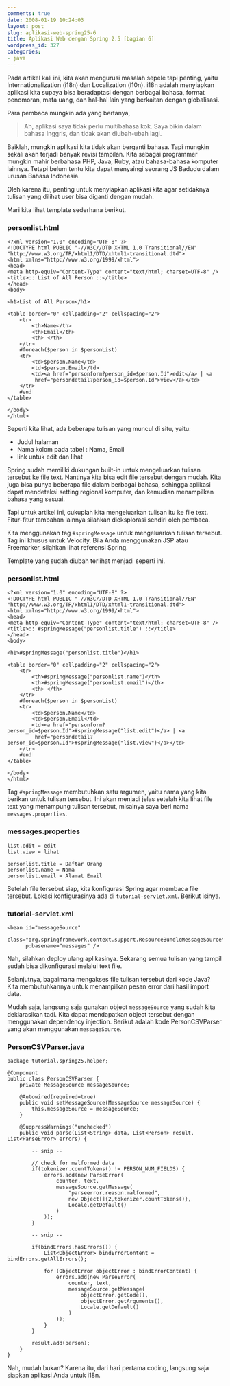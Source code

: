 ```yaml
---
comments: true
date: 2008-01-19 10:24:03
layout: post
slug: aplikasi-web-spring25-6
title: Aplikasi Web dengan Spring 2.5 [bagian 6]
wordpress_id: 327
categories:
- java
---
```


Pada artikel kali ini, kita akan mengurusi masalah sepele tapi penting, yaitu Internationalization (i18n) dan Localization (l10n). i18n adalah menyiapkan aplikasi kita supaya bisa beradaptasi dengan berbagai bahasa, format penomoran, mata uang, dan hal-hal lain yang berkaitan dengan globalisasi.

Para pembaca mungkin ada yang bertanya,


> Ah, aplikasi saya tidak perlu multibahasa kok. Saya bikin dalam bahasa Inggris, dan tidak akan diubah-ubah lagi.


Baiklah, mungkin aplikasi kita tidak akan berganti bahasa. Tapi mungkin sekali akan terjadi banyak revisi tampilan. Kita sebagai programmer mungkin mahir berbahasa PHP, Java, Ruby, atau bahasa-bahasa komputer lainnya. Tetapi belum tentu kita dapat menyaingi seorang JS Badudu dalam urusan Bahasa Indonesia.

Oleh karena itu, penting untuk menyiapkan aplikasi kita agar setidaknya tulisan yang dilihat user bisa diganti dengan mudah.

Mari kita lihat template sederhana berikut.



### personlist.html



    
    
    <?xml version="1.0" encoding="UTF-8" ?>
    <!DOCTYPE html PUBLIC "-//W3C//DTD XHTML 1.0 Transitional//EN" "http://www.w3.org/TR/xhtml1/DTD/xhtml1-transitional.dtd">
    <html xmlns="http://www.w3.org/1999/xhtml">
    <head>
    <meta http-equiv="Content-Type" content="text/html; charset=UTF-8" />
    <title>:: List of All Person ::</title>
    </head>
    <body>
    
    <h1>List of All Person</h1>
    
    <table border="0" cellpadding="2" cellspacing="2">
    	<tr>
    		<th>Name</th>
    		<th>Email</th>
    		<th> </th>
    	</tr>
    	#foreach($person in $personList)
    	<tr>
    		<td>$person.Name</td>
    		<td>$person.Email</td>
    		<td><a href="personform?person_id=$person.Id">edit</a> | <a
    		 href="persondetail?person_id=$person.Id">view</a></td>
    	</tr>
    	#end
    </table>
    
    </body>
    </html>


Seperti kita lihat, ada beberapa tulisan yang muncul di situ, yaitu:

* Judul halaman
* Nama kolom pada tabel : Nama, Email
* link untuk edit dan lihat

Spring sudah memiliki dukungan built-in untuk mengeluarkan tulisan tersebut ke file text. Nantinya kita bisa edit file tersebut dengan mudah. Kita juga bisa punya beberapa file dalam berbagai bahasa, sehingga aplikasi dapat mendeteksi setting regional komputer, dan kemudian menampilkan bahasa yang sesuai.

Tapi untuk artikel ini, cukuplah kita mengeluarkan tulisan itu ke file text. Fitur-fitur tambahan lainnya silahkan dieksplorasi sendiri oleh pembaca.

Kita menggunakan tag `#springMessage` untuk mengeluarkan tulisan tersebut. Tag ini khusus untuk Velocity. Bila Anda menggunakan JSP atau Freemarker, silahkan lihat referensi Spring.

Template yang sudah diubah terlihat menjadi seperti ini.


### personlist.html



    
    
    <?xml version="1.0" encoding="UTF-8" ?>
    <!DOCTYPE html PUBLIC "-//W3C//DTD XHTML 1.0 Transitional//EN" "http://www.w3.org/TR/xhtml1/DTD/xhtml1-transitional.dtd">
    <html xmlns="http://www.w3.org/1999/xhtml">
    <head>
    <meta http-equiv="Content-Type" content="text/html; charset=UTF-8" />
    <title>:: #springMessage("personlist.title") ::</title>
    </head>
    <body>
    
    <h1>#springMessage("personlist.title")</h1>
    
    <table border="0" cellpadding="2" cellspacing="2">
    	<tr>
    		<th>#springMessage("personlist.name")</th>
    		<th>#springMessage("personlist.email")</th>
    		<th> </th>
    	</tr>
    	#foreach($person in $personList)
    	<tr>
    		<td>$person.Name</td>
    		<td>$person.Email</td>
    		<td><a href="personform?person_id=$person.Id">#springMessage("list.edit")</a> | <a
    		 href="persondetail?person_id=$person.Id">#springMessage("list.view")</a></td>
    	</tr>
    	#end
    </table>
    
    </body>
    </html>


Tag `#springMessage` membutuhkan satu argumen, yaitu nama yang kita berikan untuk tulisan tersebut. Ini akan menjadi jelas setelah kita lihat file text yang menampung tulisan tersebut, misalnya saya beri nama `messages.properties`.


### messages.properties



    
    
    list.edit = edit
    list.view = lihat
    
    personlist.title = Daftar Orang
    personlist.name = Nama
    personlist.email = Alamat Email


Setelah file tersebut siap, kita konfigurasi Spring agar membaca file tersebut. Lokasi konfigurasinya ada di `tutorial-servlet.xml`. Berikut isinya.


### tutorial-servlet.xml



    
    
    <bean id="messageSource"
          class="org.springframework.context.support.ResourceBundleMessageSource"
          p:basename="messages" />


Nah, silahkan deploy ulang aplikasinya. Sekarang semua tulisan yang tampil sudah bisa dikonfigurasi melalui text file.

Selanjutnya, bagaimana mengakses file tulisan tersebut dari kode Java? Kita membutuhkannya untuk menampilkan pesan error dari hasil import data.

Mudah saja, langsung saja gunakan object `messageSource` yang sudah kita deklarasikan tadi. Kita dapat mendapatkan object tersebut dengan menggunakan dependency injection. Berikut adalah kode PersonCSVParser yang akan menggunakan `messageSource`.


### PersonCSVParser.java



    
    
    package tutorial.spring25.helper;
    
    @Component
    public class PersonCSVParser {
        private MessageSource messageSource;
    
        @Autowired(required=true)
        public void setMessageSource(MessageSource messageSource) {
            this.messageSource = messageSource;
        }
    
        @SuppressWarnings("unchecked")
        public void parse(List<String> data, List<Person> result, List<ParseError> errors) {
    
            -- snip --
    
            // check for malformed data
            if(tokenizer.countTokens() != PERSON_NUM_FIELDS) {
                errors.add(new ParseError(
                    counter, text,
                    messageSource.getMessage(
                        "parseerror.reason.malformed",
                        new Object[]{2,tokenizer.countTokens()},
                        Locale.getDefault()
                    )
                ));
            }
    
            -- snip --
    
            if(bindErrors.hasErrors()) {
                List<ObjectError> bindErrorContent = bindErrors.getAllErrors();
    
                for (ObjectError objectError : bindErrorContent) {
                    errors.add(new ParseError(
                        counter, text,
                        messageSource.getMessage(
                            objectError.getCode(),
                            objectError.getArguments(),
                            Locale.getDefault()
                        )
                    ));
                }
            }
    
            result.add(person);
        }
    }


Nah, mudah bukan? Karena itu, dari hari pertama coding, langsung saja siapkan aplikasi Anda untuk i18n.
